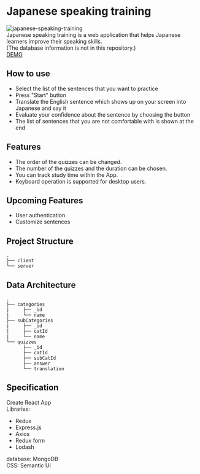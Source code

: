 # Japanese speaking training
![japanese-speaking-training](https://user-images.githubusercontent.com/33141219/57872577-d4da1900-77c0-11e9-9c5a-c3735b1eb001.gif)<br/>
Japanese speaking training is a web application that helps Japanese learners improve their speaking skills.<br/>
(The database information is not in this repository.)<br/>
[DEMO](https://english-speaking-training.herokuapp.com/)

## How to use
- Select the list of the sentences that you want to practice
- Press "Start" button
- Translate the English sentence which shows up on your screen into Japanese and say it
- Evaluate your confidence about the sentence by choosing the button
- The list of sentences that you are not comfortable with is shown at the end

## Features
- The order of the quizzes can be changed.
- The number of the quizzes and the duration can be chosen.
- You can track study time within the App.
- Keyboard operation is supported for desktop users.

## Upcoming Features
- User authentication
- Customize sentences

## Project Structure
    .
    ├── client                   
    └── server                    
		   
## Data Architecture
    .
    ├── categories
    |     ├── _id
    |     └── name
    ├── subCategories
    |     ├── _id
    |     ├── catId
    |     └── name
    └── quizzes
          ├── _id
          ├── catId
          ├── subCatId
          ├── answer
          └── translation

## Specification
Create React App<br/>
Libraries:
- Redux
- Express.js
- Axios
- Redux form
- Lodash<br/>

database: MongoDB<br/>
CSS: Semantic UI
